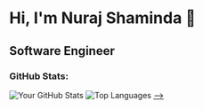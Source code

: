# Hi, I'm Nuraj Shaminda 👋

## Software Engineer
<!--
- 📍 Galle, Sri Lanka
- 🌐 [LinkedIn](https://www.linkedin.com/in/nuraj-shaminda-3b3512194)

### Pinned Repositories:
- [City-Taxi-BE](https://github.com/Nuraj250/City-Taxi-BE): A Spring Boot-based taxi booking application with Twilio SMS notifications for trip booking, starting, completion, and cancellation.
- [Find-your-doc](https://github.com/Nuraj250/Find-your-doc): A web-based chatbot application that interacts with users and provides responses based on a trained machine learning model.
- [CarTraderApp](https://github.com/Nuraj250/CarTraderApp): A car trading platform that allows users to browse, order, and manage cars and car parts.
- [AI-Model-Building-with-DL4J](https://github.com/Nuraj250/AI-Model-Building-with-DL4J): A Java Spring Boot application that uses DL4J to build and train an AI model for predicting player suitability.
-->
### GitHub Stats:
![Your GitHub Stats](https://github-readme-stats.vercel.app/api?username=Nuraj250&show_icons=true&theme=radical)
![Top Languages](https://github-readme-stats.vercel.app/api/top-langs/?username=Nuraj250&layout=compact&theme=radical)
[-->](https://github-readme-streak-stats.herokuapp.com/?user=Nuraj250&theme=black-ice&hide_border=true&stroke=0000&background=000000)


<!--
**Nuraj250/Nuraj250** is a ✨ _special_ ✨ repository because its `README.md` (this file) appears on your GitHub profile.

Here are some ideas to get you started:

- 🔭 I’m currently working on ...
- 🌱 I’m currently learning ...
- 👯 I’m looking to collaborate on ...
- 🤔 I’m looking for help with ...
- 💬 Ask me about ...
- 📫 How to reach me: ...
- 😄 Pronouns: ...
- ⚡ Fun fact: ...
-->
